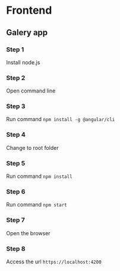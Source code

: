 # Frontend
## Galery app
### Step 1
Install node.js
### Step 2
Open command line
### Step 3
Run command `npm install -g @angular/cli`
### Step 4
Change to root folder
### Step 5
Run command `npm install`
### Step 6
Run command `npm start`
### Step 7
Open the browser
### Step 8
Access the url `https://localhost:4200`